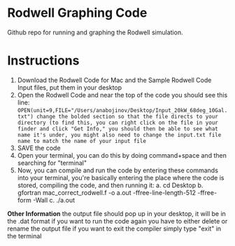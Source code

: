 # Rodwell Graphing Code
Github repo for running and graphing the Rodwell simulation. 

# Instructions 

1. Download the Rodwell Code for Mac and the Sample Rodwell Code Input files, put them in your desktop
2. Open the Rodwell Code and near the top of the code you should see this line: `OPEN(unit=9,FILE="/Users/anabojinov/Desktop/Input_20kW_68deg_10Gal.txt") change the bolded section so that the file directs to your directory (to find this, you can right click on the file in your finder and click "Get Info," you should then be able to see what name it's under, you might also need to change the input.txt file name to match the name of your input file`
3. SAVE the code
4. Open your terminal, you can do this by doing command+space and then searching for "terminal"
5. Now, you can compile and run the code by entering these commands into your terminal, you're basically entering the place where the code is stored, compiling the code, and then running it:
	a. cd Desktop 
	b. gfortran mac_correct_rodwell.f -o a.out -ffree-line-length-512 -ffree-form -Wall
	c. ./a.out

**Other Information**
the output file should pop up in your desktop, it will be in the .dat format 
if you want to run the code again you have to either delete or rename the output file
if you want to exit the compiler simply type "exit" in the terminal
